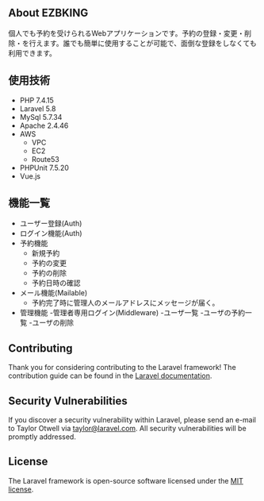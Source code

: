 ## About EZBKING

個人でも予約を受けられるWebアプリケーションです。予約の登録・変更・削除・を行えます。誰でも簡単に使用することが可能で、面倒な登録をしなくても利用できます。

## 使用技術
- PHP 7.4.15
- Laravel 5.8
- MySql 5.7.34
- Apache 2.4.46
- AWS
  - VPC
  - EC2
  - Route53
- PHPUnit 7.5.20
- Vue.js

## 機能一覧

- ユーザー登録(Auth)
- ログイン機能(Auth)
- 予約機能
  - 新規予約
  - 予約の変更
  - 予約の削除
  - 予約日時の確認
- メール機能(Mailable)
  - 予約完了時に管理人のメールアドレスにメッセージが届く。
- 管理機能
  -管理者専用ログイン(Middleware)
  -ユーザ一覧
  -ユーザの予約一覧
  -ユーザの削除

## Contributing

Thank you for considering contributing to the Laravel framework! The contribution guide can be found in the [Laravel documentation](https://laravel.com/docs/contributions).

## Security Vulnerabilities

If you discover a security vulnerability within Laravel, please send an e-mail to Taylor Otwell via [taylor@laravel.com](mailto:taylor@laravel.com). All security vulnerabilities will be promptly addressed.

## License

The Laravel framework is open-source software licensed under the [MIT license](https://opensource.org/licenses/MIT).
